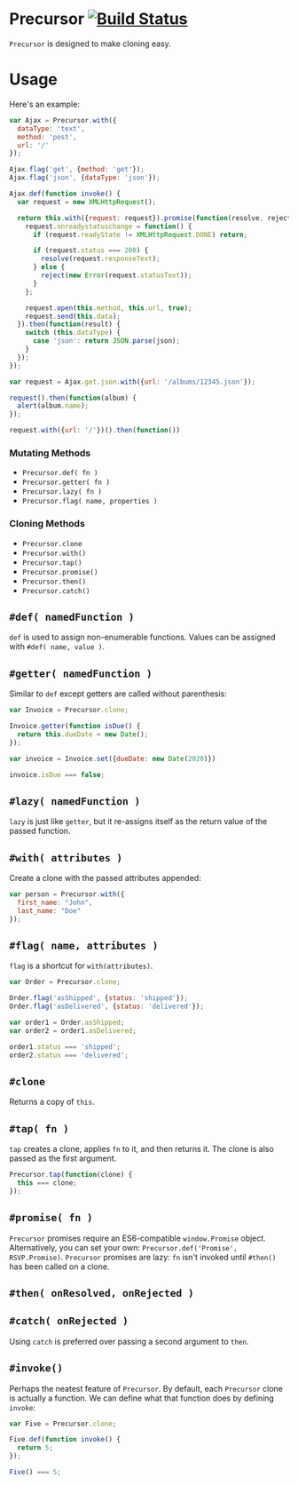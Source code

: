 
# Precursor [![Build Status](https://travis-ci.org/jeffpeterson/precursor.svg?branch=master)](https://travis-ci.org/jeffpeterson/precursor)

`Precursor` is designed to make cloning easy.

Usage
=====

Here's an example:

```js
var Ajax = Precursor.with({
  dataType: 'text',
  method: 'post',
  url: '/'
});

Ajax.flag('get', {method: 'get'});
Ajax.flag('json', {dataType: 'json'});

Ajax.def(function invoke() {
  var request = new XMLHttpRequest();

  return this.with({request: request}).promise(function(resolve, reject) {
    request.onreadystatuschange = function() {
      if (request.readyState != XMLHttpRequest.DONE) return;

      if (request.status === 200) {
        resolve(request.responseText);
      } else {
        reject(new Error(request.statusText));
      }
    };

    request.open(this.method, this.url, true);
    request.send(this.data);
  }).then(function(result) {
    switch (this.dataType) {
      case 'json': return JSON.parse(json);
    }
  });
});

var request = Ajax.get.json.with({url: '/albums/12345.json'});

request().then(function(album) {
  alert(album.name);
});

request.with({url: '/'})().then(function())
```

### Mutating Methods

- `Precursor.def( fn )`
- `Precursor.getter( fn )`
- `Precursor.lazy( fn )`
- `Precursor.flag( name, properties )`

### Cloning Methods

- `Precursor.clone`
- `Precursor.with()`
- `Precursor.tap()`
- `Precursor.promise()`
- `Precursor.then()`
- `Precursor.catch()`

## `#def( namedFunction )`

`def` is used to assign non-enumerable functions.
Values can be assigned with `#def( name, value )`.

## `#getter( namedFunction )`

Similar to `def` except getters are called without parenthesis:

```js
var Invoice = Precursor.clone;

Invoice.getter(function isDue() {
  return this.dueDate < new Date();
});

var invoice = Invoice.set({dueDate: new Date(2020)})

invoice.isDue === false;
```

## `#lazy( namedFunction )`

`lazy` is just like `getter`, but it re-assigns itself
as the return value of the passed function.

## `#with( attributes )`
Create a clone with the passed attributes appended:

```js
var person = Precursor.with({
  first_name: "John",
  last_name: "Doe"
});
```

## `#flag( name, attributes )`

`flag` is a shortcut for `with(attributes)`.

```js
var Order = Precursor.clone;

Order.flag('asShipped', {status: 'shipped'});
Order.flag('asDelivered', {status: 'delivered'});

var order1 = Order.asShipped;
var order2 = order1.asDelivered;

order1.status === 'shipped';
order2.status === 'delivered';
```

## `#clone`

Returns a copy of `this`.

## `#tap( fn )`

`tap` creates a clone, applies `fn` to it, and then returns it.
The clone is also passed as the first argument.

```js
Precursor.tap(function(clone) {
  this === clone;
});
```

## `#promise( fn )`

`Precursor` promises require an ES6-compatible `window.Promise` object.
Alternatively, you can set your own: `Precursor.def('Promise', RSVP.Promise)`.
`Precursor` promises are lazy: `fn` isn't invoked until `#then()`
has been called on a clone.

## `#then( onResolved, onRejected )`
## `#catch( onRejected )`

Using `catch` is preferred over passing a second argument to `then`.

## `#invoke()`

Perhaps the neatest feature of `Precursor`.
By default, each `Precursor` clone is actually a function.
We can define what that function does by defining `invoke`:

```js
var Five = Precursor.clone;

Five.def(function invoke() {
  return 5;
});

Five() === 5;
```
